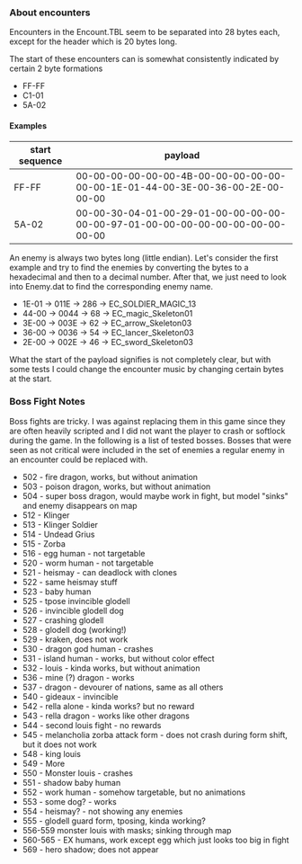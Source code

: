 ### About encounters
Encounters in the Encount.TBL seem to be separated into 28 bytes each, except for the header which is 20 bytes long.

The start of these encounters can is somewhat consistently indicated by certain 2 byte formations
* FF-FF
* C1-01
* 5A-02

#### Examples
|start sequence|payload|
|--------------|-------|
|FF-FF|00-00-00-00-00-00-4B-00-00-00-00-00-00-00-1E-01-44-00-3E-00-36-00-2E-00-00-00|
|5A-02|00-00-30-04-01-00-29-01-00-00-00-00-00-00-97-01-00-00-00-00-00-00-00-00-00-00|

An enemy is always two bytes long (little endian). Let's consider the first example and try to find the enemies by converting the bytes to a hexadecimal and then to a decimal number. After that, we just need to look into Enemy.dat to find the corresponding enemy name.
- 1E-01 &rarr; 011E &rarr; 286 &rarr; EC_SOLDIER_MAGIC_13
- 44-00 &rarr; 0044 &rarr; 68 &rarr; EC_magic_Skeleton01
- 3E-00 &rarr; 003E &rarr; 62 &rarr; EC_arrow_Skeleton03
- 36-00 &rarr; 0036 &rarr; 54 &rarr; EC_lancer_Skeleton03
- 2E-00 &rarr; 002E &rarr; 46 &rarr; EC_sword_Skeleton03

What the start of the payload signifies is not completely clear, but with some tests I could change the encounter music by changing certain bytes at the start.

### Boss Fight Notes
Boss fights are tricky. I was against replacing them in this game since they are often heavily scripted and I did not want the player to crash or softlock during the game.
In the following is a list of tested bosses. Bosses that were seen as not critical were included in the set of enemies a regular enemy in an encounter could be replaced with.

* 502 - fire dragon, works, but without animation
* 503 - poison dragon, works, but without animation
* 504 - super boss dragon, would maybe work in fight, but model "sinks" and enemy disappears on map
* 512 - Klinger
* 513 - Klinger Soldier
* 514 - Undead Grius
* 515 - Zorba
* 516 - egg human - not targetable
* 520 - worm human - not targetable
* 521 - heismay - can deadlock with clones
* 522 - same heismay stuff
* 523 - baby human
* 525 - tpose invincible glodell
* 526 - invincible glodell dog
* 527 - crashing glodell
* 528 - glodell dog (working!)
* 529 - kraken, does not work
* 530 - dragon god human - crashes
* 531 - island human - works, but without color effect
* 532 - louis - kinda works, but without animation
* 536 - mine (?) dragon - works
* 537 - dragon - devourer of nations, same as all others
* 540 - gideaux - invincible
* 542 - rella alone - kinda works? but no reward
* 543 - rella dragon - works like other dragons
* 544 - second louis fight - no rewards
* 545 - melancholia zorba attack form - does not crash during form shift, but it does not work
* 548 - king louis
* 549 - More
* 550 - Monster louis - crashes
* 551 - shadow baby human
* 552 - work human - somehow targetable, but no animations
* 553 - some dog? - works
* 554 - heismay? - not showing any enemies
* 555 - glodell guard form, tposing, kinda working?
* 556-559 monster louis with masks; sinking through map
* 560-565 - EX humans, work except egg which just looks too big in fight
* 569 - hero shadow; does not appear
